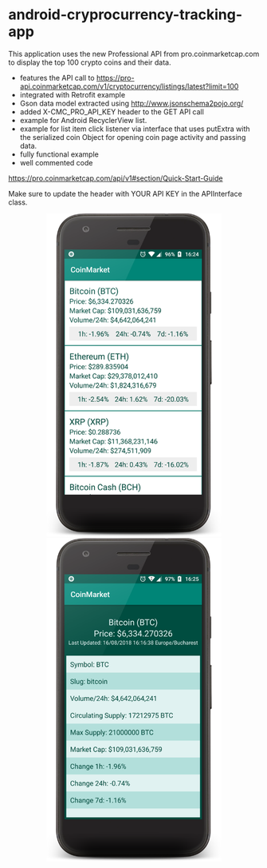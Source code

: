 # android-cryprocurrency-tracking-app
This application uses the new Professional API from pro.coinmarketcap.com to display the top 100 crypto coins and their data.

* features the API call to https://pro-api.coinmarketcap.com/v1/cryptocurrency/listings/latest?limit=100
* integrated with Retrofit example
* Gson data model extracted using http://www.jsonschema2pojo.org/ 
* added X-CMC_PRO_API_KEY header to the GET API call
* example for Android RecyclerView list.
* example for list item click listener via interface that uses putExtra with the serialized coin Object for opening coin page activity and passing data.
* fully functional example
* well commented code

https://pro.coinmarketcap.com/api/v1#section/Quick-Start-Guide

Make sure to update the header with YOUR API KEY in the APIInterface class.

<p align="center">
  <img width="350"  src="device-2018-08-16-162437.png?raw=true">
   
  <img width="350"  src="device-2018-08-16-162530.png?raw=true">
</p>


